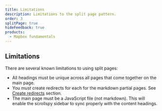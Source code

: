 ```yaml
---
title: Limitations
description: Limitations to the split page pattern.
order: 3
splitPage: true
hideFeedback: true
products:
  - Mapbox fundamentals
---
```


## Limitations

There are several known limitations to using split pages:

- All headings must be unique across all pages that come together on the main page.
- You _must_ create redirects for each for the markdown partial pages. See [Create redirects](#4-create-redirects) section.
- The main page must be a JavaScript file (not markdown). This will enable the scrollspy sidebar to sync properly with the content headings.
